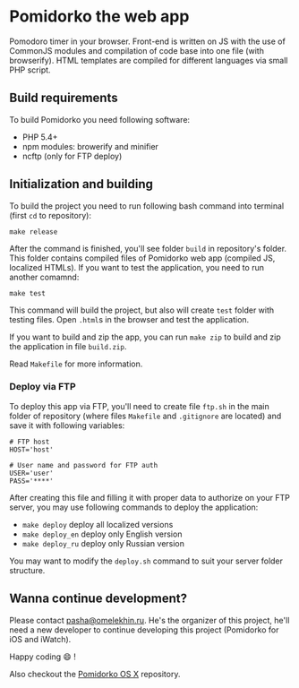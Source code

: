 # Pomidorko the web app

Pomodoro timer in your browser. Front-end is written on JS with the use of CommonJS modules and compilation of code base into one file (with browserify). HTML templates are compiled for different languages via small PHP script.

## Build requirements

To build Pomidorko you need following software:

- PHP 5.4+
- npm modules: browerify and minifier
- ncftp (only for FTP deploy)

<!-- I'm way too lazy to translate the software installation process -->

## Initialization and building

To build the project you need to run following bash command into terminal (first `cd` to repository):

    make release

After the command is finished, you'll see folder `build` in repository's folder. This folder contains compiled files of Pomidorko web app (compiled JS, localized HTMLs). If you want to test the application, you need to run another comamnd:

    make test

This command will build the project, but also will create `test` folder with testing files. Open `.html`s in the browser and test the application.

If you want to build and zip the app, you can run `make zip` to build and zip the application in file `build.zip`.

Read `Makefile` for more information.

### Deploy via FTP

To deploy this app via FTP, you'll need to create file `ftp.sh` in the main folder of repository (where files `Makefile` and `.gitignore` are located) and save it with following variables:

    # FTP host
    HOST='host'
    
    # User name and password for FTP auth
    USER='user'
    PASS='****'

After creating this file and filling it with proper data to authorize on your FTP server, you may use following commands to deploy the application:

- `make deploy` deploy all localized versions
- `make deploy_en` deploy only English version
- `make deploy_ru` deploy only Russian version

You may want to modify the `deploy.sh` command to suit your server folder structure.

## Wanna continue development?

Please contact pasha@omelekhin.ru. He's the organizer of this project, he'll need a new developer to continue developing this project (Pomidorko for iOS and iWatch).

Happy coding 😄 !

Also checkout the [Pomidorko OS X](https://github.com/volter9/Pomidorko-OSX) repository.

